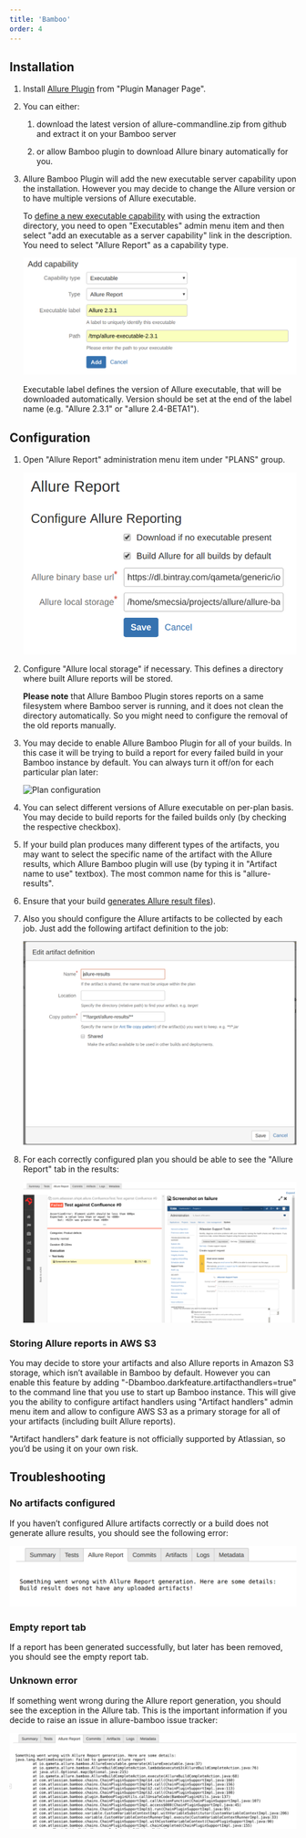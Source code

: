 ```yaml
---
title: 'Bamboo'
order: 4
---
```


## Installation

1.  Install [Allure Plugin](https://confluence.atlassian.com/display/UPM/Installing+add-ons)
    from "Plugin Manager Page".

2.  You can either:

    1.  download the latest version of allure-commandline.zip from
        github and extract it on your Bamboo server

    2.  or allow Bamboo plugin to download Allure binary automatically
        for you.

3.  Allure Bamboo Plugin will add the new executable server capability
    upon the installation. However you may decide to change the Allure
    version or to have multiple versions of Allure executable.

    To [define a new executable capability](https://confluence.atlassian.com/bamboo/defining-a-new-executable-capability-289277164.html)
    with using the extraction directory, you need to open "Executables"
    admin menu item and then select "add an executable as a server
    capability" link in the description. You need to select "Allure
    Report" as a capability type.

    ![Add capability](../images/bamboo_add_capability.png)

    Executable label defines the version of Allure executable, that will
    be downloaded automatically. Version should be set at the end of the
    label name (e.g. "Allure 2.3.1" or "allure 2.4-BETA1").

## Configuration

1.  Open "Allure Report" administration menu item under "PLANS" group.

    ![Allure Report Config](../images/bamboo_admin_allure_report.png)

2.  Configure "Allure local storage" if necessary. This defines a
    directory where built Allure reports will be stored.

    **Please note** that Allure Bamboo Plugin stores reports on a same
    filesystem where Bamboo server is running, and it does not clean the
    directory automatically. So you might need to configure the removal
    of the old reports manually.

3.  You may decide to enable Allure Bamboo Plugin for all of your
    builds. In this case it will be trying to build a report for every
    failed build in your Bamboo instance by default. You can always turn
    it off/on for each particular plan later:

    ![Plan configuration](../../images/bamboo_plan_configuration.png)

4.  You can select different versions of Allure executable on per-plan
    basis. You may decide to build reports for the failed builds only
    (by checking the respective checkbox).

5.  If your build plan produces many different types of the artifacts,
    you may want to select the specific name of the artifact with the
    Allure results, which Allure Bamboo plugin will use (by typing it in
    "Artifact name to use" textbox). The most common name for this is
    "allure-results".

6.  Ensure that your build [generates Allure result files](https://github.com/allure-framework/allure-core/wiki#gathering-information-about-tests)).

7.  Also you should configure the Allure artifacts to be collected by
    each job. Just add the following artifact definition to the job:

    ![Allure Artifacts Definition](../images/bamboo_artifacts_definition.png)

8.  For each correctly configured plan you should be able to see the
    "Allure Report" tab in the results:

    ![Allure Report Tab](../images/bamboo_allure_tab.png)

### Storing Allure reports in AWS S3

You may decide to store your artifacts and also Allure reports in Amazon
S3 storage, which isn’t available in Bamboo by default. However you can
enable this feature by adding
"-Dbamboo.darkfeature.artifacthandlers=true" to the command line that
you use to start up Bamboo instance. This will give you the ability to
configure artifact handlers using "Artifact handlers" admin menu item
and allow to configure AWS S3 as a primary storage for all of your
artifacts (including built Allure reports).

"Artifact handlers" dark feature is not officially supported by
Atlassian, so you’d be using it on your own risk.

## Troubleshooting

### No artifacts configured

If you haven’t configured Allure artifacts correctly or a build does not
generate allure results, you should see the following error:

![Allure no artifacts](../images/bamboo_no_artifacts.png)

### Empty report tab

If a report has been generated successfully, but later has been removed,
you should see the empty report tab.

### Unknown error

If something went wrong during the Allure report generation, you should
see the exception in the Allure tab. This is the important information
if you decide to raise an issue in allure-bamboo issue tracker:

![Allure unknown error](../images/bamboo_unknown_error.png)
